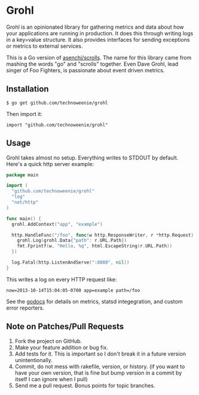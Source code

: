 # Grohl

Grohl is an opinionated library for gathering metrics and data about how your
applications are running in production.  It does this through writing logs
in a key=value structure.  It also provides interfaces for sending exceptions
or metrics to external services.

This is a Go version of [asenchi/scrolls](https://github.com/asenchi/scrolls).
The name for this library came from mashing the words "go" and "scrolls"
together.  Even Dave Grohl, lead singer of Foo Fighters, is passionate about
event driven metrics.

## Installation

    $ go get github.com/technoweenie/grohl

Then import it:

    import "github.com/technoweenie/grohl"

## Usage

Grohl takes almost no setup.  Everything writes to STDOUT by default.  Here's a
quick http server example:

```go
package main

import (
  "github.com/technoweenie/grohl"
  "log"
  "net/http"
)

func main() {
  grohl.AddContext("app", "example")

  http.HandleFunc("/foo", func(w http.ResponseWriter, r *http.Request) {
    grohl.Log(grohl.Data{"path": r.URL.Path})
    fmt.Fprintf(w, "Hello, %q", html.EscapeString(r.URL.Path))
  })

  log.Fatal(http.ListenAndServe(":8080", nil))
}
```

This writes a log on every HTTP request like:

    now=2013-10-14T15:04:05-0700 app=example path=/foo

See the [godocs](http://godoc.org/github.com/technoweenie/grohl) for details on
metrics, statsd integegration, and custom error reporters.

## Note on Patches/Pull Requests

1. Fork the project on GitHub.
2. Make your feature addition or bug fix.
3. Add tests for it. This is important so I don't break it in a future version
   unintentionally.
4. Commit, do not mess with rakefile, version, or history. (if you want to have
   your own version, that is fine but bump version in a commit by itself I can
   ignore when I pull)
5. Send me a pull request. Bonus points for topic branches.
